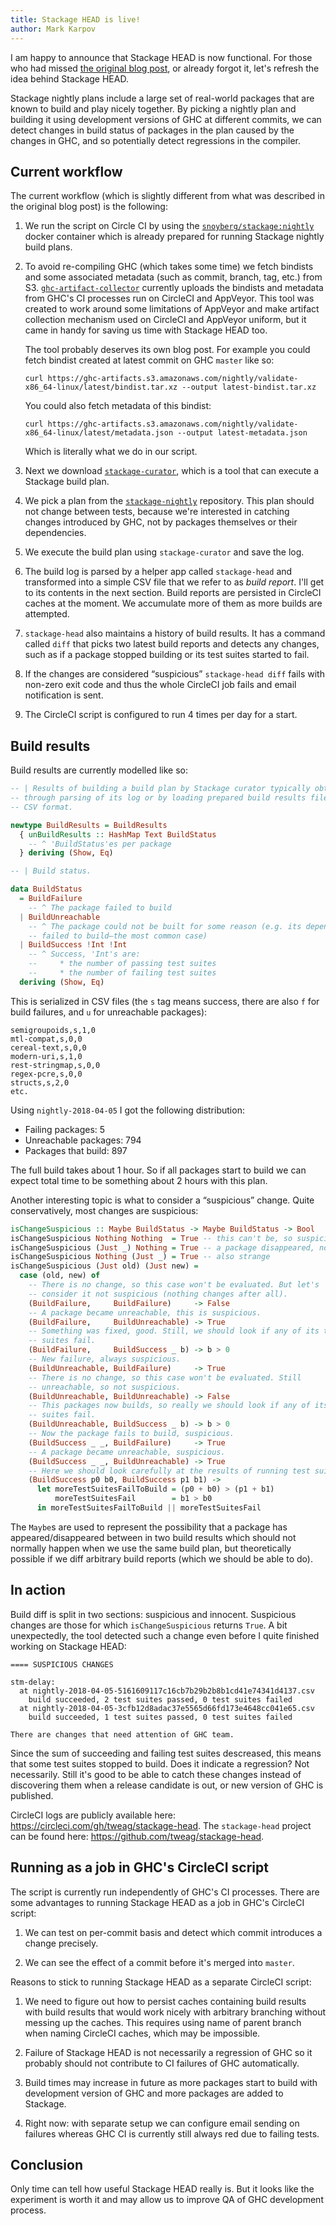 ```yaml
---
title: Stackage HEAD is live!
author: Mark Karpov
---
```


I am happy to announce that Stackage HEAD is now functional. For those who
had missed [the original blog post][original-post], or already forgot it,
let's refresh the idea behind Stackage HEAD.

Stackage nightly plans include a large set of real-world packages that are
known to build and play nicely together. By picking a nightly plan and
building it using development versions of GHC at different commits, we can
detect changes in build status of packages in the plan caused by the changes
in GHC, and so potentially detect regressions in the compiler.

## Current workflow

The current workflow (which is slightly different from what was described in
the original blog post) is the following:

1. We run the script on Circle CI by using the
   [`snoyberg/stackage:nightly`][docker-container] docker container which is
   already prepared for running Stackage nightly build plans.

2. To avoid re-compiling GHC (which takes some time) we fetch bindists and
   some associated metadata (such as commit, branch, tag, etc.) from S3.
   [`ghc-artifact-collector`][ghc-artifact-collector] currently uploads the
   bindists and metadata from GHC's CI processes run on CircleCI and
   AppVeyor. This tool was created to work around some limitations of
   AppVeyor and make artifact collection mechanism used on CircleCI and
   AppVeyor uniform, but it came in handy for saving us time with Stackage
   HEAD too.

   The tool probably deserves its own blog post. For example you could fetch
   bindist created at latest commit on GHC `master` like so:

   ```
   curl https://ghc-artifacts.s3.amazonaws.com/nightly/validate-x86_64-linux/latest/bindist.tar.xz --output latest-bindist.tar.xz
   ```

   You could also fetch metadata of this bindist:

   ```
   curl https://ghc-artifacts.s3.amazonaws.com/nightly/validate-x86_64-linux/latest/metadata.json --output latest-metadata.json
   ```

   Which is literally what we do in our script.

3. Next we download [`stackage-curator`][stackage-curator], which is a tool
   that can execute a Stackage build plan.

4. We pick a plan from the [`stackage-nightly`][stackage-nightly]
   repository. This plan should not change between tests, because we're
   interested in catching changes introduced by GHC, not by packages
   themselves or their dependencies.

5. We execute the build plan using `stackage-curator` and save the log.

6. The build log is parsed by a helper app called `stackage-head` and
   transformed into a simple CSV file that we refer to as *build report*.
   I'll get to its contents in the next section. Build reports are persisted
   in CircleCI caches at the moment. We accumulate more of them as more
   builds are attempted.

7. `stackage-head` also maintains a history of build results. It has a
   command called `diff` that picks two latest build reports and detects any
   changes, such as if a package stopped building or its test suites started
   to fail.

8. If the changes are considered “suspicious” `stackage-head diff` fails
   with non-zero exit code and thus the whole CircleCI job fails and email
   notification is sent.

9. The CircleCI script is configured to run 4 times per day for a start.

## Build results

Build results are currently modelled like so:

```haskell
-- | Results of building a build plan by Stackage curator typically obtained
-- through parsing of its log or by loading prepared build results file in
-- CSV format.

newtype BuildResults = BuildResults
  { unBuildResults :: HashMap Text BuildStatus
    -- ^ 'BuildStatus'es per package
  } deriving (Show, Eq)

-- | Build status.

data BuildStatus
  = BuildFailure
    -- ^ The package failed to build
  | BuildUnreachable
    -- ^ The package could not be built for some reason (e.g. its dependency
    -- failed to build—the most common case)
  | BuildSuccess !Int !Int
    -- ^ Success, 'Int's are:
    --     * the number of passing test suites
    --     * the number of failing test suites
  deriving (Show, Eq)
```

This is serialized in CSV files (the `s` tag means success, there are also
`f` for build failures, and `u` for unreachable packages):

```csv
semigroupoids,s,1,0
mtl-compat,s,0,0
cereal-text,s,0,0
modern-uri,s,1,0
rest-stringmap,s,0,0
regex-pcre,s,0,0
structs,s,2,0
etc.
```

Using `nightly-2018-04-05` I got the following distribution:

* Failing packages: 5
* Unreachable packages: 794
* Packages that build: 897

The full build takes about 1 hour. So if all packages start to build we can
expect total time to be something about 2 hours with this plan.

Another interesting topic is what to consider a “suspicious” change. Quite
conservatively, most changes are suspicious:

```haskell
isChangeSuspicious :: Maybe BuildStatus -> Maybe BuildStatus -> Bool
isChangeSuspicious Nothing Nothing  = True -- this can't be, so suspicious
isChangeSuspicious (Just _) Nothing = True -- a package disappeared, not good
isChangeSuspicious Nothing (Just _) = True -- also strange
isChangeSuspicious (Just old) (Just new) =
  case (old, new) of
    -- There is no change, so this case won't be evaluated. But let's
    -- consider it not suspicious (nothing changes after all).
    (BuildFailure,     BuildFailure)     -> False
    -- A package became unreachable, this is suspicious.
    (BuildFailure,     BuildUnreachable) -> True
    -- Something was fixed, good. Still, we should look if any of its test
    -- suites fail.
    (BuildFailure,     BuildSuccess _ b) -> b > 0
    -- New failure, always suspicious.
    (BuildUnreachable, BuildFailure)     -> True
    -- There is no change, so this case won't be evaluated. Still
    -- unreachable, so not suspicious.
    (BuildUnreachable, BuildUnreachable) -> False
    -- This packages now builds, so really we should look if any of its test
    -- suites fail.
    (BuildUnreachable, BuildSuccess _ b) -> b > 0
    -- Now the package fails to build, suspicious.
    (BuildSuccess _ _, BuildFailure)     -> True
    -- A package became unreachable, suspicious.
    (BuildSuccess _ _, BuildUnreachable) -> True
    -- Here we should look carefully at the results of running test suites.
    (BuildSuccess p0 b0, BuildSuccess p1 b1) ->
      let moreTestSuitesFailToBuild = (p0 + b0) > (p1 + b1)
          moreTestSuitesFail        = b1 > b0
      in moreTestSuitesFailToBuild || moreTestSuitesFail
```

The `Maybe`s are used to represent the possibility that a package has
appeared/disappeared between in two build results which should not normally
happen when we use the same build plan, but theoretically possible if we
diff arbitrary build reports (which we should be able to do).

## In action

Build diff is split in two sections: suspicious and innocent. Suspicious
changes are those for which `isChangeSuspicious` returns `True`. A bit
unexpectedly, the tool detected such a change even before I quite finished
working on Stackage HEAD:

```
==== SUSPICIOUS CHANGES

stm-delay:
  at nightly-2018-04-05-5161609117c16cb7b29b2b8b1cd41e74341d4137.csv
    build succeeded, 2 test suites passed, 0 test suites failed
  at nightly-2018-04-05-3cfb12d8adac37e5565d66fd173e4648cc041e65.csv
    build succeeded, 1 test suites passed, 0 test suites failed

There are changes that need attention of GHC team.
```

Since the sum of succeeding and failing test suites descreased, this means
that some test suites stopped to build. Does it indicate a regression? Not
necessarily. Still it's good to be able to catch these changes instead of
discovering them when a release candidate is out, or new version of GHC is
published.

CircleCI logs are publicly available here:
<https://circleci.com/gh/tweag/stackage-head>. The `stackage-head` project
can be found here: <https://github.com/tweag/stackage-head>.

## Running as a job in GHC's CircleCI script

The script is currently run independently of GHC's CI processes. There are
some advantages to running Stackage HEAD as a job in GHC's CircleCI script:

1. We can test on per-commit basis and detect which commit introduces a
   change precisely.

2. We can see the effect of a commit before it's merged into `master`.

Reasons to stick to running Stackage HEAD as a separate CircleCI script:

1. We need to figure out how to persist caches containing build results with
   build results that would work nicely with arbitrary branching without
   messing up the caches. This requires using name of parent branch when
   naming CircleCI caches, which may be impossible.

2. Failure of Stackage HEAD is not necessarily a regression of GHC so it
   probably should not contribute to CI failures of GHC automatically.

3. Build times may increase in future as more packages start to build with
   development version of GHC and more packages are added to Stackage.

4. Right now: with separate setup we can configure email sending on failures
   whereas GHC CI is currently still always red due to failing tests.

## Conclusion

Only time can tell how useful Stackage HEAD really is. But it looks like the
experiment is worth it and may allow us to improve QA of GHC development
process.

[original-post]: https://www.tweag.io/posts/2017-10-27-stackage-head.html
[docker-container]: https://hub.docker.com/r/snoyberg/stackage/tags/
[ghc-artifact-collector]: https://github.com/tweag/ghc-artifact-collector
[stackage-curator]: https://github.com/fpco/stackage-curator
[stackage-nightly]: https://github.com/fpco/stackage-nightly
